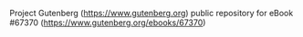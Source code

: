 Project Gutenberg (https://www.gutenberg.org) public repository for eBook #67370 (https://www.gutenberg.org/ebooks/67370)
